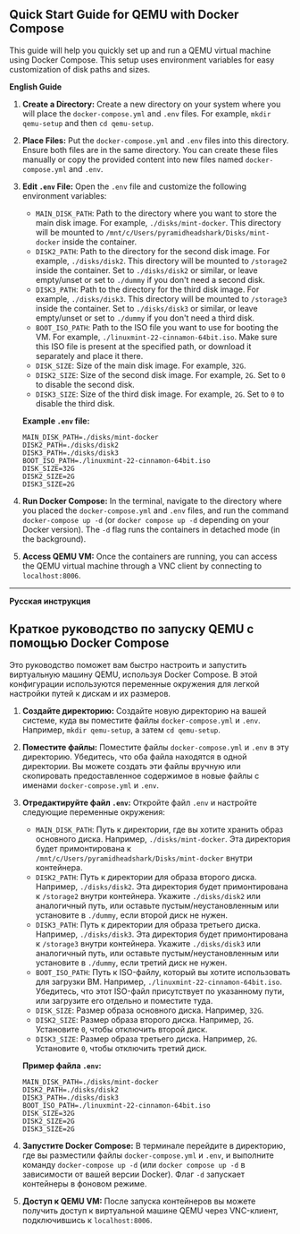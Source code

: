 ## Quick Start Guide for QEMU with Docker Compose

This guide will help you quickly set up and run a QEMU virtual machine using Docker Compose. This setup uses environment variables for easy customization of disk paths and sizes.

**English Guide**

1.  **Create a Directory:** Create a new directory on your system where you will place the `docker-compose.yml` and `.env` files. For example, `mkdir qemu-setup` and then `cd qemu-setup`.

2.  **Place Files:** Put the `docker-compose.yml` and `.env` files into this directory. Ensure both files are in the same directory. You can create these files manually or copy the provided content into new files named `docker-compose.yml` and `.env`.

3.  **Edit `.env` File:** Open the `.env` file and customize the following environment variables:
    *   `MAIN_DISK_PATH`:  Path to the directory where you want to store the main disk image. For example, `./disks/mint-docker`. This directory will be mounted to `/mnt/c/Users/pyramidheadshark/Disks/mint-docker` inside the container.
    *   `DISK2_PATH`: Path to the directory for the second disk image. For example, `./disks/disk2`. This directory will be mounted to `/storage2` inside the container. Set to `./disks/disk2` or similar, or leave empty/unset or set to `./dummy` if you don't need a second disk.
    *   `DISK3_PATH`: Path to the directory for the third disk image. For example, `./disks/disk3`. This directory will be mounted to `/storage3` inside the container. Set to `./disks/disk3` or similar, or leave empty/unset or set to `./dummy` if you don't need a third disk.
    *   `BOOT_ISO_PATH`: Path to the ISO file you want to use for booting the VM. For example, `./linuxmint-22-cinnamon-64bit.iso`.  Make sure this ISO file is present at the specified path, or download it separately and place it there.
    *   `DISK_SIZE`: Size of the main disk image. For example, `32G`.
    *   `DISK2_SIZE`: Size of the second disk image. For example, `2G`. Set to `0` to disable the second disk.
    *   `DISK3_SIZE`: Size of the third disk image. For example, `2G`. Set to `0` to disable the third disk.

    **Example `.env` file:**
    ```
    MAIN_DISK_PATH=./disks/mint-docker
    DISK2_PATH=./disks/disk2
    DISK3_PATH=./disks/disk3
    BOOT_ISO_PATH=./linuxmint-22-cinnamon-64bit.iso
    DISK_SIZE=32G
    DISK2_SIZE=2G
    DISK3_SIZE=2G
    ```

4.  **Run Docker Compose:**  In the terminal, navigate to the directory where you placed the `docker-compose.yml` and `.env` files, and run the command `docker-compose up -d` (or `docker compose up -d` depending on your Docker version). The `-d` flag runs the containers in detached mode (in the background).

5.  **Access QEMU VM:** Once the containers are running, you can access the QEMU virtual machine through a VNC client by connecting to `localhost:8006`.

---

**Русская инструкция**

## Краткое руководство по запуску QEMU с помощью Docker Compose

Это руководство поможет вам быстро настроить и запустить виртуальную машину QEMU, используя Docker Compose. В этой конфигурации используются переменные окружения для легкой настройки путей к дискам и их размеров.

1.  **Создайте директорию:** Создайте новую директорию на вашей системе, куда вы поместите файлы `docker-compose.yml` и `.env`. Например, `mkdir qemu-setup`, а затем `cd qemu-setup`.

2.  **Поместите файлы:** Поместите файлы `docker-compose.yml` и `.env` в эту директорию. Убедитесь, что оба файла находятся в одной директории. Вы можете создать эти файлы вручную или скопировать предоставленное содержимое в новые файлы с именами `docker-compose.yml` и `.env`.

3.  **Отредактируйте файл `.env`:** Откройте файл `.env` и настройте следующие переменные окружения:
    *   `MAIN_DISK_PATH`: Путь к директории, где вы хотите хранить образ основного диска. Например, `./disks/mint-docker`. Эта директория будет примонтирована к `/mnt/c/Users/pyramidheadshark/Disks/mint-docker` внутри контейнера.
    *   `DISK2_PATH`: Путь к директории для образа второго диска. Например, `./disks/disk2`. Эта директория будет примонтирована к `/storage2` внутри контейнера. Укажите `./disks/disk2` или аналогичный путь, или оставьте пустым/неустановленным или установите в `./dummy`, если второй диск не нужен.
    *   `DISK3_PATH`: Путь к директории для образа третьего диска. Например, `./disks/disk3`. Эта директория будет примонтирована к `/storage3` внутри контейнера. Укажите `./disks/disk3` или аналогичный путь, или оставьте пустым/неустановленным или установите в `./dummy`, если третий диск не нужен.
    *   `BOOT_ISO_PATH`: Путь к ISO-файлу, который вы хотите использовать для загрузки ВМ. Например, `./linuxmint-22-cinnamon-64bit.iso`. Убедитесь, что этот ISO-файл присутствует по указанному пути, или загрузите его отдельно и поместите туда.
    *   `DISK_SIZE`: Размер образа основного диска. Например, `32G`.
    *   `DISK2_SIZE`: Размер образа второго диска. Например, `2G`. Установите `0`, чтобы отключить второй диск.
    *   `DISK3_SIZE`: Размер образа третьего диска. Например, `2G`. Установите `0`, чтобы отключить третий диск.

    **Пример файла `.env`:**
    ```
    MAIN_DISK_PATH=./disks/mint-docker
    DISK2_PATH=./disks/disk2
    DISK3_PATH=./disks/disk3
    BOOT_ISO_PATH=./linuxmint-22-cinnamon-64bit.iso
    DISK_SIZE=32G
    DISK2_SIZE=2G
    DISK3_SIZE=2G
    ```

4.  **Запустите Docker Compose:** В терминале перейдите в директорию, где вы разместили файлы `docker-compose.yml` и `.env`, и выполните команду `docker-compose up -d` (или `docker compose up -d` в зависимости от вашей версии Docker). Флаг `-d` запускает контейнеры в фоновом режиме.

5.  **Доступ к QEMU VM:** После запуска контейнеров вы можете получить доступ к виртуальной машине QEMU через VNC-клиент, подключившись к `localhost:8006`.